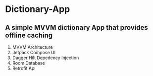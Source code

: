 # Dictionary-App
## A simple MVVM dictionary App that provides offline caching
1. MVVM Architecture
2. Jetpack Compose UI
3. Dagger Hilt Depedency Injection
4. Room Database
5. Retrofit Api

